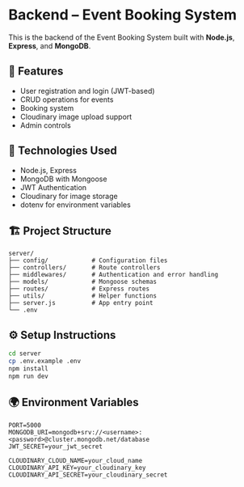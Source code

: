 # Backend – Event Booking System

This is the backend of the Event Booking System built with **Node.js**, **Express**, and **MongoDB**.

## 🚀 Features

- User registration and login (JWT-based)
- CRUD operations for events
- Booking system
- Cloudinary image upload support
- Admin controls

## 🔧 Technologies Used

- Node.js, Express
- MongoDB with Mongoose
- JWT Authentication
- Cloudinary for image storage
- dotenv for environment variables

## 🏗️ Project Structure

```
server/
├── config/            # Configuration files
├── controllers/       # Route controllers
├── middlewares/       # Authentication and error handling
├── models/            # Mongoose schemas
├── routes/            # Express routes
├── utils/             # Helper functions
├── server.js          # App entry point
└── .env
```

## ⚙️ Setup Instructions

```bash
cd server
cp .env.example .env
npm install
npm run dev
```

## 🌍 Environment Variables

```env
PORT=5000
MONGODB_URI=mongodb+srv://<username>:<password>@cluster.mongodb.net/database
JWT_SECRET=your_jwt_secret

CLOUDINARY_CLOUD_NAME=your_cloud_name
CLOUDINARY_API_KEY=your_cloudinary_key
CLOUDINARY_API_SECRET=your_cloudinary_secret
```
